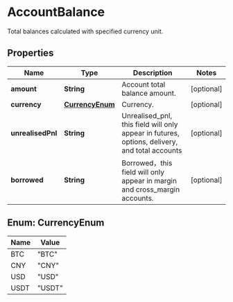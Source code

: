 
# AccountBalance

Total balances calculated with specified currency unit.

## Properties

Name | Type | Description | Notes
------------ | ------------- | ------------- | -------------
**amount** | **String** | Account total balance amount. |  [optional]
**currency** | [**CurrencyEnum**](#CurrencyEnum) | Currency. |  [optional]
**unrealisedPnl** | **String** | Unrealised_pnl, this field will only appear in futures, options, delivery, and total accounts |  [optional]
**borrowed** | **String** | Borrowed，this field will only appear in margin and cross_margin accounts. |  [optional]

## Enum: CurrencyEnum

Name | Value
---- | -----
BTC | &quot;BTC&quot;
CNY | &quot;CNY&quot;
USD | &quot;USD&quot;
USDT | &quot;USDT&quot;

